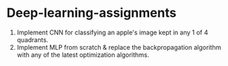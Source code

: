 # Deep-learning-assignments


1) Implement CNN for classifying an apple's image kept in any 1 of 4 quadrants.
2) Implement MLP from scratch & replace the backpropagation algorithm with any of the latest optimization algorithms.
